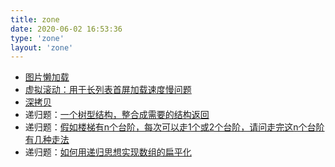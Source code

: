 ```yaml
---
title: zone
date: 2020-06-02 16:53:36
type: 'zone'
layout: 'zone'
---
```



-  [图片懒加载](/zone/js/图片懒加载.html)
-  [虚拟滚动：用于长列表首屏加载速度慢问题](/zone/js/虚拟滚动.html)
-  [深拷贝](/zone/js/深拷贝.html)
-  递归题：[一个树型结构，整合成需要的结构返回](/zone/js/递归01.html)
-  递归题：[假如楼梯有n个台阶，每次可以走1个或2个台阶，请问走完这n个台阶有几种走法](/zone/js/递归02.html)
-  递归题：[如何用递归思想实现数组的扁平化](/zone/js/递归03.html)


